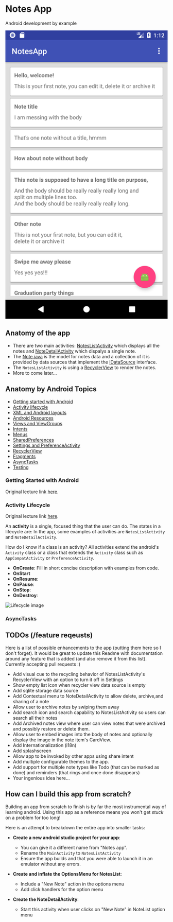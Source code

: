 # Notes App
Android development by example

![Notes List](screenshots/noteslist_screenshot1.png)


## Anatomy of the app

* There are two main activities: [NotesListActivity](link) which displays all the notes and [NoteDetailActivity](link) which dispalys a single note.
* The [Note.java](link) is the model for notes data and a collection of it is provided by data sources that implement the [IDataSource](link) interface.
* The `NotesListActivity` is using a [RecyclerView](link) to render the notes.
* More to come later...

## Anatomy by Android Topics

* [Getting started with Android](link)
* [Activity lifecycle](link)
* [XML and Android layouts](link)
* [Android Resources](link)
* [Views and ViewGroups](link)
* [Intents](link)
* [Menus](link)
* [SharedPreferences](link)
* [Settings and PreferenceActivity](link)
* [RecyclerView](link)
* [Fragments](link)
* [AsyncTasks](link)
* [Testing](link)

### Getting Started with Android

Original lecture link [here](link).


### Activity Lifecycle

Original lecture link [here](link).

An **activity** is a single, focused thing that the user can do. The states in a lifecycle are:
In the app, some examples of activities are `NotesListActivity` and `NoteDetailActivity`. 

How do I know if a class is an activity?
All activities extend the android's `Activity` class or a class that extends the `Activity` class such as `AppCompatActivity` or `PreferenceActivity`.

* **OnCreate**: Fill in short concise description with examples from code.
* **OnStart**
* **OnResume**:
* **OnPause**:
* **OnStop**:
* **OnDestroy**:

![Lifecycle image](link)

### AsyncTasks




## TODOs (/feature reqeusts)

Here is a list of possible enhancements to the app (putting them here so I don't forget). It would be great to update this Readme with documentation around any feature that is added (and also remove it from this list). Currently accepting pull requests :) 

* Add visual cue to the recycling behavior of NotesListActivity's RecyclerView with an option to turn it off in Settings
* Show empty list icon when recycler view data source is empty
* Add sqlite storage data source
* Add Contextual menu to NoteDetailActivity to allow delete, archive,and sharing of a note
* Allow user to archive notes by swiping them away
* Add search icon and search capability to NotesListActivity so users can search all their notes
* Add Archived notes view where user can view notes that were archived and possibly restore or delete them.
* Allow user to embed images into the body of notes and optionally display the image in the note item's CardView.
* Add Internationalization (i18n)
* Add splashscreen 
* Allow app to be invoked by other apps using share intent
* Add multiple configurable themes to the app.
* Add support for multiple note types like Todo (that can be marked as done) and reminders (that rings and once done disappears)
* Your ingenious idea here...


## How can I build this app from scratch?

Building an app from scratch to finish is by far the most instrumental way of learning android. Using this app as a reference means you won't get *stuck* on a problem for too long! 

Here is an attempt to breakdown the entire app into smaller tasks:

* **Create a new android studio project for your app**: 
    - You can give it a different name from "Notes app". 
    - Rename the `MainActivity` to `NotesListActivity`
    - Ensure the app builds and that you were able to launch it in an emulator without any errors.

* **Create and inflate the OptionsMenu for NotesList**:
    - Include a "New Note" action in the options menu
    - Add click handlers for the option menu

* **Create the NoteDetailActivity**:
    - Start this activity when user clicks on "New Note" in NoteList option menu

